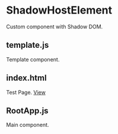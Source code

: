 # ShadowHostElement

Custom component with Shadow DOM.

## template.js

Template component.

## index.html

Test Page. <a href="https://ca-x-ap.github.io/ShadowHostElement/">View</a>

## RootApp.js

Main component.
